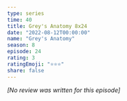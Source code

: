 ```yaml
---
type: series
time: 40
title: Grey's Anatomy 8x24
date: "2022-08-12T00:00:00"
name: "Grey's Anatomy"
season: 8
episode: 24
rating: 3
ratingEmoji: "⭐️⭐️⭐️"
share: false
---
```


*[No review was written for this episode]*